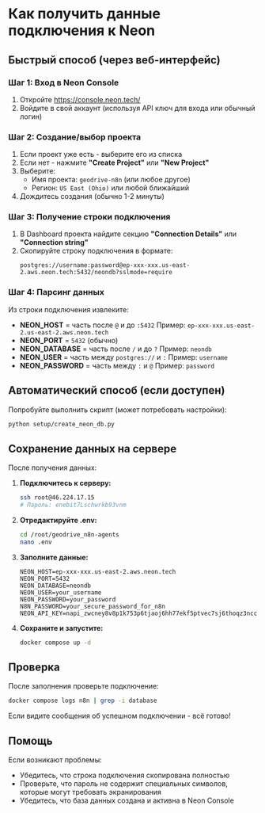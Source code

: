 # Как получить данные подключения к Neon

## Быстрый способ (через веб-интерфейс)

### Шаг 1: Вход в Neon Console
1. Откройте https://console.neon.tech/
2. Войдите в свой аккаунт (используя API ключ для входа или обычный логин)

### Шаг 2: Создание/выбор проекта
1. Если проект уже есть - выберите его из списка
2. Если нет - нажмите **"Create Project"** или **"New Project"**
3. Выберите:
   - Имя проекта: `geodrive-n8n` (или любое другое)
   - Регион: `US East (Ohio)` или любой ближайший
4. Дождитесь создания (обычно 1-2 минуты)

### Шаг 3: Получение строки подключения
1. В Dashboard проекта найдите секцию **"Connection Details"** или **"Connection string"**
2. Скопируйте строку подключения в формате:
   ```
   postgres://username:password@ep-xxx-xxx.us-east-2.aws.neon.tech:5432/neondb?sslmode=require
   ```

### Шаг 4: Парсинг данных
Из строки подключения извлеките:
- **NEON_HOST** = часть после `@` и до `:5432` 
  Пример: `ep-xxx-xxx.us-east-2.us-east-2.aws.neon.tech`
- **NEON_PORT** = `5432` (обычно)
- **NEON_DATABASE** = часть после `/` и до `?`
  Пример: `neondb`
- **NEON_USER** = часть между `postgres://` и `:`
  Пример: `username`
- **NEON_PASSWORD** = часть между `:` и `@`
  Пример: `password`

## Автоматический способ (если доступен)

Попробуйте выполнить скрипт (может потребовать настройки):
```bash
python setup/create_neon_db.py
```

## Сохранение данных на сервере

После получения данных:

1. **Подключитесь к серверу:**
   ```bash
   ssh root@46.224.17.15
   # Пароль: enebit7Lschwrkb93vnm
   ```

2. **Отредактируйте .env:**
   ```bash
   cd /root/geodrive_n8n-agents
   nano .env
   ```

3. **Заполните данные:**
   ```env
   NEON_HOST=ep-xxx-xxx.us-east-2.aws.neon.tech
   NEON_PORT=5432
   NEON_DATABASE=neondb
   NEON_USER=your_username
   NEON_PASSWORD=your_password
   N8N_PASSWORD=your_secure_password_for_n8n
   NEON_API_KEY=napi_zwcney8v8p1k753p6tjaoj6hh77ekf5ptvec7sj6thoqz3ncc05hq1qkf5err7b9
   ```

4. **Сохраните и запустите:**
   ```bash
   docker compose up -d
   ```

## Проверка

После заполнения проверьте подключение:
```bash
docker compose logs n8n | grep -i database
```

Если видите сообщения об успешном подключении - всё готово!

## Помощь

Если возникают проблемы:
- Убедитесь, что строка подключения скопирована полностью
- Проверьте, что пароль не содержит специальных символов, которые могут требовать экранирования
- Убедитесь, что база данных создана и активна в Neon Console

